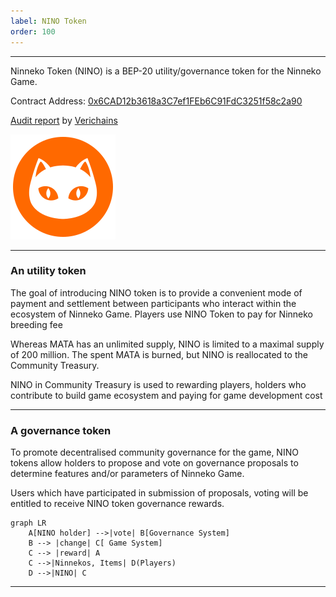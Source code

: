 ```yaml
---
label: NINO Token
order: 100
---
```


---

Ninneko Token (NINO) is a BEP-20 utility/governance token for the Ninneko Game. 

Contract Address: [0x6CAD12b3618a3C7ef1FEb6C91FdC3251f58c2a90](https://bscscan.com/token/0x6cad12b3618a3c7ef1feb6c91fdc3251f58c2a90)

[Audit report](https://ninneko.com/audit.pdf) by [Verichains](https://www.verichains.io/)

![Ninneko Token](/static/coin_nino.svg)

---
### An utility token 

The goal of introducing NINO token is to provide a convenient mode of payment and settlement between participants who interact within the ecosystem of Ninneko Game. Players use NINO Token to pay for Ninneko breeding fee

Whereas MATA has an unlimited supply, NINO is limited to a maximal supply of 200 million. The spent MATA is burned, but NINO is reallocated to the Community Treasury. 

NINO in Community Treasury is used to rewarding players, holders who contribute to build game ecosystem and paying for game development cost

---

### A governance token

To promote decentralised community governance for the game, NINO tokens allow holders to propose and vote on governance proposals to determine features and/or parameters of Ninneko Game.

Users which have participated in submission of proposals, voting will be entitled to receive NINO token governance rewards.



```mermaid
graph LR
    A[NINO holder] -->|vote| B[Governance System]
    B --> |change| C[ Game System]
    C --> |reward| A
    C -->|Ninnekos, Items| D(Players)
    D -->|NINO| C
```
---

